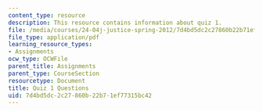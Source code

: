 ```yaml
---
content_type: resource
description: This resource contains information about quiz 1.
file: /media/courses/24-04j-justice-spring-2012/7d4bd5dc2c27860b22b71ef77315bc42_MIT24_04JS12_quiz1.pdf
file_type: application/pdf
learning_resource_types:
- Assignments
ocw_type: OCWFile
parent_title: Assignments
parent_type: CourseSection
resourcetype: Document
title: Quiz 1 Questions
uid: 7d4bd5dc-2c27-860b-22b7-1ef77315bc42
---
```

